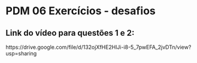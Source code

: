 <h1>PDM 06 Exercícios - desafios</h1>

## Link do vídeo para questões 1 e 2:
<p>https://drive.google.com/file/d/132ojXfHE2HlJi-i8-5_7pwEFA_2jvDTn/view?usp=sharing</p>

